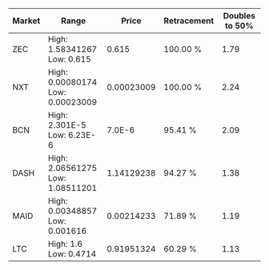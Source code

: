 | Market | Range | Price| Retracement | Doubles to 50% |
| --- | --- | --- | --- | --- |
| ZEC | High: 1.58341267<br />Low: 0.615 | 0.615 | 100.00 % | 1.79 |
| NXT | High: 0.00080174<br />Low: 0.00023009 | 0.00023009 | 100.00 % | 2.24 |
| BCN | High: 2.301E-5<br />Low: 6.23E-6 | 7.0E-6 | 95.41 % | 2.09 |
| DASH | High: 2.06561275<br />Low: 1.08511201 | 1.14129238 | 94.27 % | 1.38 |
| MAID | High: 0.00348857<br />Low: 0.001616 | 0.00214233 | 71.89 % | 1.19 |
| LTC | High: 1.6<br />Low: 0.4714 | 0.91951324 | 60.29 % | 1.13 |
